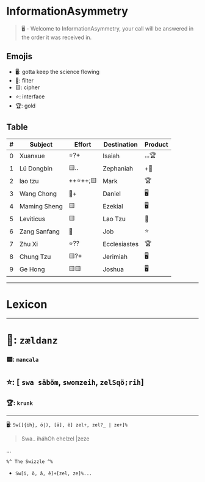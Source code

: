 # InformationAsymmetry
> 🖥️ - Welcome to InformationAsymmetry, your call will be answered in the order it was received in.

## Emojis
* 🖥️: gotta keep the science flowing
* 🌙: filter 
* 🟨: cipher
* ⭐: interface
* 🏆: gold 

## Table
| # | Subject | Effort | Destination | Product |
| ----- | ----- | ------ | ------ | ----- |
| 0 | Xuanxue | ⭐?+ | Isaiah | ...🏆 | 
| 1 | Lü Dongbin | 🟨.. | Zephaniah | +🌙 |
| 2 | lao tzu | ++⭐++;🟨 | Mark | 🏆 |
| 3 | Wang Chong | 🌙+ | Daniel | 🖥️ |
| 4 | Maming Sheng | 🟨 | Ezekial | 🖥️ |
| 5 | Leviticus | 🟨 | Lao Tzu | 🌙 |
| 6 | Zang Sanfang | 🌙 | Job | ⭐ |
| 7 | Zhu Xi | ⭐?? | Ecclesiastes | 🏆 |
| 8 | Chung Tzu | 🟨?+ | Jerimiah | 🖥️ |
| 9 | Ge Hong | 🟨🟨 | Joshua | 🖥️ |

-----
# Lexicon
-----

# 🌙: `zældanz`
### 🟨: `mancala`
## ⭐: [ `swa sābõm`, `swomzeih`, `zelSqö;rih`]
### 🏆: `krunk`

-----
🖥️: `Sw[[{ih}, ö|), [ā], ê] zel+, zel?_ | ze+]%`
> Swa.. iháhOh ehelzel |zeze

...
``` 
%^ The Swizzle ^%
```
* `Sw[i, ö, ā, ê]+[zel, ze]%... `
